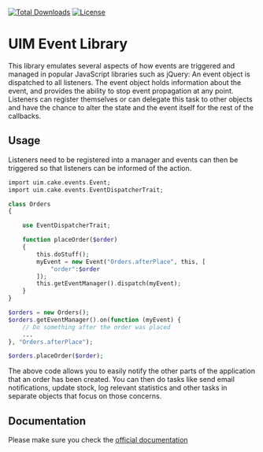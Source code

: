[![Total Downloads](https://img.shields.io/packagist/dt/UIM/event.svg?style=flat-square)](https://packagist.org/packages/UIM/event)
[![License](https://img.shields.io/badge/license-MIT-blue.svg?style=flat-square)](LICENSE.txt)

# UIM Event Library

This library emulates several aspects of how events are triggered and managed in popular JavaScript
libraries such as jQuery: An event object is dispatched to all listeners. The event object holds information
about the event, and provides the ability to stop event propagation at any point.
Listeners can register themselves or can delegate this task to other objects and have the chance to alter the
state and the event itself for the rest of the callbacks.

## Usage

Listeners need to be registered into a manager and events can then be triggered so that listeners can be informed
of the action.

```php
import uim.cake.events.Event;
import uim.cake.events.EventDispatcherTrait;

class Orders
{

	use EventDispatcherTrait;

	function placeOrder($order)
	{
		this.doStuff();
		myEvent = new Event("Orders.afterPlace", this, [
			"order":$order
		]);
		this.getEventManager().dispatch(myEvent);
	}
}

$orders = new Orders();
$orders.getEventManager().on(function (myEvent) {
	// Do something after the order was placed
	...
}, "Orders.afterPlace");

$orders.placeOrder($order);
```

The above code allows you to easily notify the other parts of the application that an order has been created.
You can then do tasks like send email notifications, update stock, log relevant statistics and other tasks
in separate objects that focus on those concerns.

## Documentation

Please make sure you check the [official documentation](https://book.UIM.org/4/en/core-libraries/events.html)
